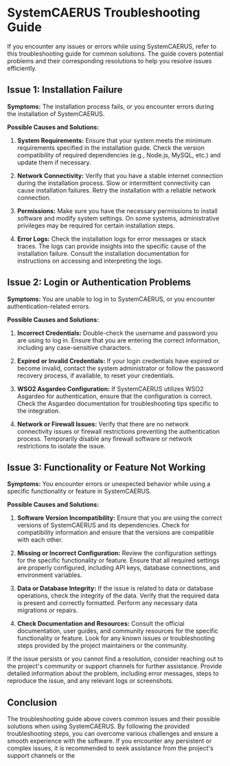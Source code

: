 # SystemCAERUS Troubleshooting Guide

If you encounter any issues or errors while using SystemCAERUS, refer to this troubleshooting guide for common solutions. The guide covers potential problems and their corresponding resolutions to help you resolve issues efficiently.

## Issue 1: Installation Failure

**Symptoms:** The installation process fails, or you encounter errors during the installation of SystemCAERUS.

**Possible Causes and Solutions:**
1. **System Requirements:** Ensure that your system meets the minimum requirements specified in the installation guide. Check the version compatibility of required dependencies (e.g., Node.js, MySQL, etc.) and update them if necessary.

2. **Network Connectivity:** Verify that you have a stable internet connection during the installation process. Slow or intermittent connectivity can cause installation failures. Retry the installation with a reliable network connection.

3. **Permissions:** Make sure you have the necessary permissions to install software and modify system settings. On some systems, administrative privileges may be required for certain installation steps.

4. **Error Logs:** Check the installation logs for error messages or stack traces. The logs can provide insights into the specific cause of the installation failure. Consult the installation documentation for instructions on accessing and interpreting the logs.

## Issue 2: Login or Authentication Problems

**Symptoms:** You are unable to log in to SystemCAERUS, or you encounter authentication-related errors.

**Possible Causes and Solutions:**
1. **Incorrect Credentials:** Double-check the username and password you are using to log in. Ensure that you are entering the correct information, including any case-sensitive characters.

2. **Expired or Invalid Credentials:** If your login credentials have expired or become invalid, contact the system administrator or follow the password recovery process, if available, to reset your credentials.

3. **WSO2 Asgardeo Configuration:** If SystemCAERUS utilizes WSO2 Asgardeo for authentication, ensure that the configuration is correct. Check the Asgardeo documentation for troubleshooting tips specific to the integration.

4. **Network or Firewall Issues:** Verify that there are no network connectivity issues or firewall restrictions preventing the authentication process. Temporarily disable any firewall software or network restrictions to isolate the issue.

## Issue 3: Functionality or Feature Not Working

**Symptoms:** You encounter errors or unexpected behavior while using a specific functionality or feature in SystemCAERUS.

**Possible Causes and Solutions:**
1. **Software Version Incompatibility:** Ensure that you are using the correct versions of SystemCAERUS and its dependencies. Check for compatibility information and ensure that the versions are compatible with each other.

2. **Missing or Incorrect Configuration:** Review the configuration settings for the specific functionality or feature. Ensure that all required settings are properly configured, including API keys, database connections, and environment variables.

3. **Data or Database Integrity:** If the issue is related to data or database operations, check the integrity of the data. Verify that the required data is present and correctly formatted. Perform any necessary data migrations or repairs.

4. **Check Documentation and Resources:** Consult the official documentation, user guides, and community resources for the specific functionality or feature. Look for any known issues or troubleshooting steps provided by the project maintainers or the community.

If the issue persists or you cannot find a resolution, consider reaching out to the project's community or support channels for further assistance. Provide detailed information about the problem, including error messages, steps to reproduce the issue, and any relevant logs or screenshots.

## Conclusion

The troubleshooting guide above covers common issues and their possible solutions when using SystemCAERUS. By following the provided troubleshooting steps, you can overcome various challenges and ensure a smooth experience with the software. If you encounter any persistent or complex issues, it is recommended to seek assistance from the project's support channels or the